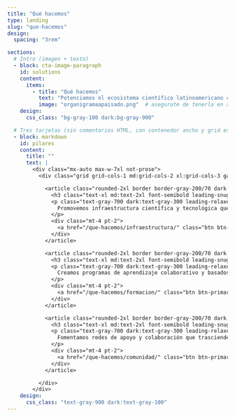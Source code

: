 ```yaml
---
title: "Qué hacemos"
type: landing
slug: "que-hacemos"
design:
  spacing: "3rem"

sections:
  # Intro (imagen + texto)
  - block: cta-image-paragraph
    id: solutions
    content:
      items:
        - title: "Qué hacemos"
          text: "Potenciamos el ecosistema científico latinoamericano con infraestructura, formación y comunidad."
          image: "organigramaapaisado.png"  # asegurate de tenerla en assets/media/
    design:
      css_class: "bg-gray-100 dark:bg-gray-900"

  # Tres tarjetas (sin comentarios HTML, con contenedor ancho y grid estable)
  - block: markdown
    id: pilares
    content:
      title: ""
      text: |
        <div class="mx-auto max-w-7xl not-prose">
          <div class="grid grid-cols-1 md:grid-cols-2 xl:grid-cols-3 gap-8">

            <article class="rounded-2xl border border-gray-200/70 dark:border-gray-700/70 bg-white dark:bg-gray-900 p-6 shadow-sm hover:shadow transition h-full flex flex-col">
              <h3 class="text-xl md:text-2xl font-semibold leading-snug tracking-tight break-words mb-2">Impulsamos Infraestructura</h3>
              <p class="text-gray-700 dark:text-gray-300 leading-relaxed">
                Promovemos infraestructura científica y tecnológica que soporta la producción, gestión y reutilización de conocimiento.
              </p>
              <div class="mt-4 pt-2">
                <a href="/que-hacemos/infraestructura/" class="btn btn-primary inline-block">Ver más</a>
              </div>
            </article>

            <article class="rounded-2xl border border-gray-200/70 dark:border-gray-700/70 bg-white dark:bg-gray-900 p-6 shadow-sm hover:shadow transition h-full flex flex-col">
              <h3 class="text-xl md:text-2xl font-semibold leading-snug tracking-tight break-words mb-2">Formamos capacidades</h3>
              <p class="text-gray-700 dark:text-gray-300 leading-relaxed">
                Creamos programas de aprendizaje colaborativo y basados en evidencia, que convierten conocimientos en acción, impulsando una investigación más abierta, eficiente y sostenible.
              </p>
              <div class="mt-4 pt-2">
                <a href="/que-hacemos/formacion/" class="btn btn-primary inline-block">Ver más</a>
              </div>
            </article>

            <article class="rounded-2xl border border-gray-200/70 dark:border-gray-700/70 bg-white dark:bg-gray-900 p-6 shadow-sm hover:shadow transition h-full flex flex-col">
              <h3 class="text-xl md:text-2xl font-semibold leading-snug tracking-tight break-words mb-2">Construimos comunidad</h3>
              <p class="text-gray-700 dark:text-gray-300 leading-relaxed">
                Fomentamos redes de apoyo y colaboración que trascienden disciplinas, instituciones y países, para crecer y potenciar la ciencia desde América Latina hacia el mundo.
              </p>
              <div class="mt-4 pt-2">
                <a href="/que-hacemos/comunidad/" class="btn btn-primary inline-block">Ver más</a>
              </div>
            </article>

          </div>
        </div>
    design:
      css_class: "text-gray-900 dark:text-gray-100"
---
```

